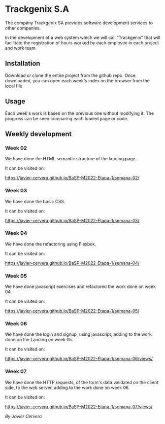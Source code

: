 # Trackgenix S.A
The company Trackgenix SA provides software development services to other companies.

In the development of a web system which we will call "Trackgenix" that will facilitate the
registration of hours worked by each employee in each project and work team.

## Installation
Download or clone the entire project from the github repo. Once downloaded, you can open each week's index on the
 browser from the local file.

## Usage
Each week's work is based on the previous one without modifying it. The progress can be seen comparing each loaded page
 or code.

## Weekly development

### Week 02
We have done the HTML semantic structure of the landing page.

It can be visited on:

https://javier-cervera.github.io/BaSP-M2022-Etapa-1/semana-02/

### Week 03
We have done the basic CSS.

It can be visited on:

https://javier-cervera.github.io/BaSP-M2022-Etapa-1/semana-03/

### Week 04
We have done the refactoring using Flexbox.

It can be visited on:

https://javier-cervera.github.io/BaSP-M2022-Etapa-1/semana-04/

### Week 05

We have done javascript exercises and refactored the work done on week 04.

It can be visited on:

https://javier-cervera.github.io/BaSP-M2022-Etapa-1/semana-05/

### Week 06

We have done the login and signup, using javascript, adding to the work done on the Landing on week 05.

It can be visited on:

https://javier-cervera.github.io/BaSP-M2022-Etapa-1/semana-06/views/

### Week 07

We have done the HTTP requests, of the form's data validated on the client side, to the web server, adding to the work
 done on week 06.

It can be visited on:

https://javier-cervera.github.io/BaSP-M2022-Etapa-1/semana-07/views/

_By Javier Cervera_